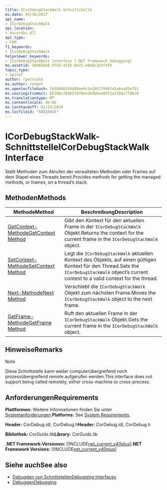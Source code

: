 ```yaml
---
title: ICorDebugStackWalk-Schnittstelle
ms.date: 03/30/2017
api_name:
- ICorDebugStackWalk
api_location:
- mscordbi.dll
api_type:
- COM
f1_keywords:
- ICorDebugStackWalk
helpviewer_keywords:
- ICorDebugStackWalk interface [.NET Framework debugging]
ms.assetid: 16d695e8-975d-431b-8421-e9e6c3e3f476
topic_type:
- apiref
author: rpetrusha
ms.author: ronpet
ms.openlocfilehash: fb58040394d99ae0c5a10672946fa5a6ead5e751
ms.sourcegitcommit: 6b308cf6d627d78ee36dbbae8972a310ac7fd6c8
ms.translationtype: MT
ms.contentlocale: de-DE
ms.lasthandoff: 01/23/2019
ms.locfileid: "54533415"
---
```

# <a name="icordebugstackwalk-interface"></a><span data-ttu-id="28060-102">ICorDebugStackWalk-Schnittstelle</span><span class="sxs-lookup"><span data-stu-id="28060-102">ICorDebugStackWalk Interface</span></span>
<span data-ttu-id="28060-103">Stellt Methoden zum Abrufen der verwalteten Methoden oder Frames auf dem Stapel eines Threads bereit.</span><span class="sxs-lookup"><span data-stu-id="28060-103">Provides methods for getting the managed methods, or frames, on a thread’s stack.</span></span>  
  
## <a name="methods"></a><span data-ttu-id="28060-104">Methoden</span><span class="sxs-lookup"><span data-stu-id="28060-104">Methods</span></span>  
  
|<span data-ttu-id="28060-105">Methode</span><span class="sxs-lookup"><span data-stu-id="28060-105">Method</span></span>|<span data-ttu-id="28060-106">Beschreibung</span><span class="sxs-lookup"><span data-stu-id="28060-106">Description</span></span>|  
|------------|-----------------|  
|[<span data-ttu-id="28060-107">GetContext-Methode</span><span class="sxs-lookup"><span data-stu-id="28060-107">GetContext Method</span></span>](../../../../docs/framework/unmanaged-api/debugging/icordebugstackwalk-getcontext-method.md)|<span data-ttu-id="28060-108">Gibt den Kontext für den aktuellen Frame in der `ICorDebugStackWalk` Objekt.</span><span class="sxs-lookup"><span data-stu-id="28060-108">Returns the context for the current frame in the `ICorDebugStackWalk` object.</span></span>|  
|[<span data-ttu-id="28060-109">SetContext-Methode</span><span class="sxs-lookup"><span data-stu-id="28060-109">SetContext Method</span></span>](../../../../docs/framework/unmanaged-api/debugging/icordebugstackwalk-setcontext-method.md)|<span data-ttu-id="28060-110">Legt die `ICorDebugStackWalk` aktuellen Kontext des Objekts, auf einen gültigen Kontext für den Thread.</span><span class="sxs-lookup"><span data-stu-id="28060-110">Sets the `ICorDebugStackWalk` object’s current context to a valid context for the thread.</span></span>|  
|[<span data-ttu-id="28060-111">Next-Methode</span><span class="sxs-lookup"><span data-stu-id="28060-111">Next Method</span></span>](../../../../docs/framework/unmanaged-api/debugging/icordebugstackwalk-next-method.md)|<span data-ttu-id="28060-112">Verschiebt die `ICorDebugStackWalk` Objekt zum nächsten Frame.</span><span class="sxs-lookup"><span data-stu-id="28060-112">Moves the `ICorDebugStackWalk` object to the next frame.</span></span>|  
|[<span data-ttu-id="28060-113">GetFrame-Methode</span><span class="sxs-lookup"><span data-stu-id="28060-113">GetFrame Method</span></span>](../../../../docs/framework/unmanaged-api/debugging/icordebugstackwalk-getframe-method.md)|<span data-ttu-id="28060-114">Ruft den aktuellen Frame in der `ICorDebugStackWalk` Objekt.</span><span class="sxs-lookup"><span data-stu-id="28060-114">Gets the current frame in the `ICorDebugStackWalk` object.</span></span>|  
  
## <a name="remarks"></a><span data-ttu-id="28060-115">Hinweise</span><span class="sxs-lookup"><span data-stu-id="28060-115">Remarks</span></span>  
  
> [!NOTE]
>  <span data-ttu-id="28060-116">Diese Schnittstelle kann weder computerübergreifend noch prozessübergreifend remote aufgerufen werden.</span><span class="sxs-lookup"><span data-stu-id="28060-116">This interface does not support being called remotely, either cross-machine or cross-process.</span></span>  
  
## <a name="requirements"></a><span data-ttu-id="28060-117">Anforderungen</span><span class="sxs-lookup"><span data-stu-id="28060-117">Requirements</span></span>  
 <span data-ttu-id="28060-118">**Plattformen:** Weitere Informationen finden Sie unter [Systemanforderungen](../../../../docs/framework/get-started/system-requirements.md).</span><span class="sxs-lookup"><span data-stu-id="28060-118">**Platforms:** See [System Requirements](../../../../docs/framework/get-started/system-requirements.md).</span></span>  
  
 <span data-ttu-id="28060-119">**Header:** CorDebug.idl, CorDebug.h</span><span class="sxs-lookup"><span data-stu-id="28060-119">**Header:** CorDebug.idl, CorDebug.h</span></span>  
  
 <span data-ttu-id="28060-120">**Bibliothek:** CorGuids.lib</span><span class="sxs-lookup"><span data-stu-id="28060-120">**Library:** CorGuids.lib</span></span>  
  
 <span data-ttu-id="28060-121">**.NET Framework-Versionen:** [!INCLUDE[net_current_v40plus](../../../../includes/net-current-v40plus-md.md)]</span><span class="sxs-lookup"><span data-stu-id="28060-121">**.NET Framework Versions:** [!INCLUDE[net_current_v40plus](../../../../includes/net-current-v40plus-md.md)]</span></span>  
  
## <a name="see-also"></a><span data-ttu-id="28060-122">Siehe auch</span><span class="sxs-lookup"><span data-stu-id="28060-122">See also</span></span>
- [<span data-ttu-id="28060-123">Debuggen von Schnittstellen</span><span class="sxs-lookup"><span data-stu-id="28060-123">Debugging Interfaces</span></span>](../../../../docs/framework/unmanaged-api/debugging/debugging-interfaces.md)
- [<span data-ttu-id="28060-124">Debuggen</span><span class="sxs-lookup"><span data-stu-id="28060-124">Debugging</span></span>](../../../../docs/framework/unmanaged-api/debugging/index.md)
